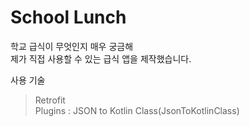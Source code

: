 # School Lunch
학교 급식이 무엇인지 매우 궁금해<br>
제가 직접 사용할 수 있는 급식 앱을 제작했습니다.<br>

사용 기술
> Retrofit <br>
> Plugins : JSON to Kotlin Class(JsonToKotlinClass)
